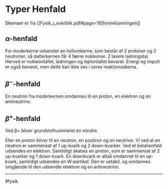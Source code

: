 # Typer Henfald
Skemaer er fra [[Fysik_i_overblik.pdf#page=16|formelsamlingen]]

## $\alpha$-henfald
	
For moderkerne udsender en heliumkerne, som består af 2 protoner og 2 neutroner, så datterkernen får 4 færre nukleoner. 2 lavere ladningstal. Herved er nukleontallet, ladningen og leptontallet bevaret. Energi og impult er også bevaret, men dette kan ikke ses i vores reaktionsskema.

## $\beta^-$-henfald



En neutron fra moderkernen omdannes til en proton, en elektron og en antineutrino. 

## $\beta^+$-henfald

Ved β+ bliver grundstofnummeret en mindre. 

Eller en proton bliver til en neutron, en positron og en neutrino.
Vi ved at en neutron er sammensat af 1 up-kvark og 2 down-kvarker. Ved et betahenfald udsendes en elektron.
Samtidigt skabes en proton, som er sammensat af 2 up-kvarker og 1 down-kvark. En downkvark er altså omdannet til en up-kvark, samtidigt udsendes en W-partikel. Den er ustabil, og omdannes omgående til den udsendte elektron og en antineutrino. 



---

#fysik 

